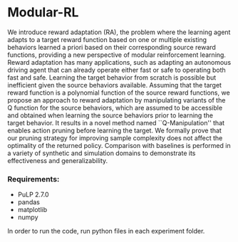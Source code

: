 # Modular-RL
We introduce reward adaptation (RA), the problem where the learning agent adapts to a target reward function based on one or multiple existing behaviors learned a priori based on their corresponding source reward functions, providing a new perspective of modular reinforcement learning. Reward adaptation has many applications, such as adapting an autonomous driving agent that can already operate either fast or safe to operating both fast and safe. Learning the target behavior from scratch is possible but inefficient given the source behaviors available. Assuming that the target reward function is a polynomial function of the source reward functions, we propose an approach to reward adaptation by manipulating variants of the Q function for the source behaviors, which are assumed to be accessible and obtained when learning the source behaviors prior to learning the target behavior. It results in a novel method named ``Q-Manipulation'' that enables action pruning before learning the target. We formally prove that our pruning strategy for improving sample complexity does not affect the optimality of the returned policy. Comparison with baselines is performed in a variety of synthetic and simulation domains to demonstrate its effectiveness and generalizability.

###  Requirements: ### 
* PuLP 2.7.0
* pandas
* matplotlib
* numpy

In order to run the code, run python files in each experiment folder.
